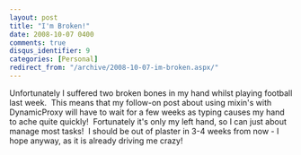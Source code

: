 ```yaml
---
layout: post
title: "I'm Broken!"
date: 2008-10-07 0400
comments: true
disqus_identifier: 9
categories: [Personal]
redirect_from: "/archive/2008-10-07-im-broken.aspx/"
---
```

Unfortunately I suffered two broken bones in my hand whilst playing
football last week.  This means that my follow-on post about using
mixin's with DynamicProxy will have to wait for a few weeks as typing
causes my hand to ache quite quickly!  Fortunately it's only my left
hand, so I can just about manage most tasks!  I should be out of plaster
in 3-4 weeks from now - I hope anyway, as it is already driving me
crazy!

